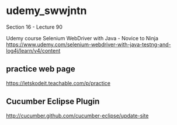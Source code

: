 # udemy_swwjntn
Section 16 - Lecture 90


Udemy course Selenium WebDriver with Java - Novice to Ninja
https://www.udemy.com/selenium-webdriver-with-java-testng-and-log4j/learn/v4/content

## practice web page

https://letskodeit.teachable.com/p/practice

## Cucumber Eclipse Plugin
http://cucumber.github.com/cucumber-eclipse/update-site